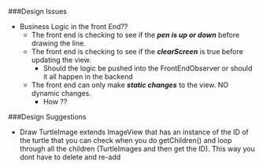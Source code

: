 ###Design Issues
- Business Logic in the front End??
  + The front end is checking to see if the ***pen is up or down*** before drawing the line.
  + The front end is checking to see if the ***clearScreen*** is true before updating the view.
    - Should the logic be pushed into the FrontEndObserver or should it all happen in the backend
  + The front end can only make ***static changes*** to the view. NO dynamic changes.
    - How ??   
  
###Design Suggestions
- Draw TurtleImage extends ImageView that has an instance of the ID of the turtle that you can check when you do getChildren() and loop through all the children (TurtleImages and then get the ID). This way you dont have to delete and re-add
